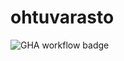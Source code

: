 # ohtuvarasto

![GHA workflow badge](https://github.com/eliaslehtinen/ohtuvarasto/workflows/IC/badge.svg)
